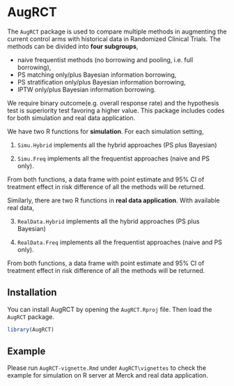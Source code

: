 
<!-- README.md is generated from README.Rmd. Please edit that file -->

# AugRCT

<!-- badges: start -->

<!-- badges: end -->

The `AugRCT` package is used to compare multiple methods in augmenting the current control arms with historical data in Randomized Clinical Trials. The methods can be divided into __four subgroups__, 

* naive frequentist methods (no borrowing and pooling, i.e. full borrowing), 
* PS matching only/plus Bayesian information borrowing, 
* PS stratification only/plus Bayesian information borrowing, 
* IPTW only/plus Bayesian information borrowing. 

We require binary outcome(e.g. overall response rate) and the hypothesis test is superiority test favoring a higher value. This package includes codes for both simulation and real data application.

We have two R functions for __simulation__. For each simulation setting, 

1. `Simu.Hybrid` implements all the hybrid approaches (PS plus Bayesian)

2. `Simu.Freq` implements all the frequentist approaches (naive and PS only). 

From both functions, a data frame with point estimate and 95% CI of treatment effect in risk difference of all the methods will be returned. 

Similarly, there are two R functions in __real data application__. With available real data, 

3. `RealData.Hybrid` implements all the hybrid approaches (PS plus Bayesian)

4. `RealData.Freq` implements all the frequentist approaches (naive and PS only). 

From both functions, a data frame with point estimate and 95% CI of treatment effect in risk difference of all the methods will be returned.  

## Installation

You can install AugRCT by opening the `AugRCT.Rproj` file. Then load the `AugRCT` package.

``` r
library(AugRCT)
```

## Example

Please run `AugRCT-vignette.Rmd` under `AugRCT\vignettes` to check the example for simulation on R server at Merck and real data application. 
